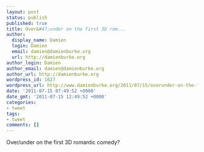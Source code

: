 ```yaml
---
layout: post
status: publish
published: true
title: Over&#47;under on the first 3D rom...
author:
  display_name: Damien
  login: Damien
  email: damien@damienburke.org
  url: http://damienburke.org
author_login: Damien
author_email: damien@damienburke.org
author_url: http://damienburke.org
wordpress_id: 1627
wordpress_url: http://www.damienburke.org/2011/07/15/overunder-on-the-first-3d-rom/
date: '2011-07-15 07:49:52 +0000'
date_gmt: '2011-07-15 12:49:52 +0000'
categories:
- tweet
tags:
- tweet
comments: []
---
```

<p>Over&#47;under on the first 3D romantic comedy?</p>
